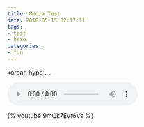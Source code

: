 ```yaml
---
title: Media Test
date: 2018-05-15 02:17:11
tags:
- test
- hexo
categories:
- fun
---
```

korean hype .-.

<audio controls src="http://43.226.162.65/m10.music.126.net/20180515030133/757ba9b0655343828d2b20299dae823f/ymusic/cbc3/f782/16bb/9fd6ebd944242c000f1189f22b7e9b70.mp3"></audio>

{% youtube 9mQk7Evt6Vs %}